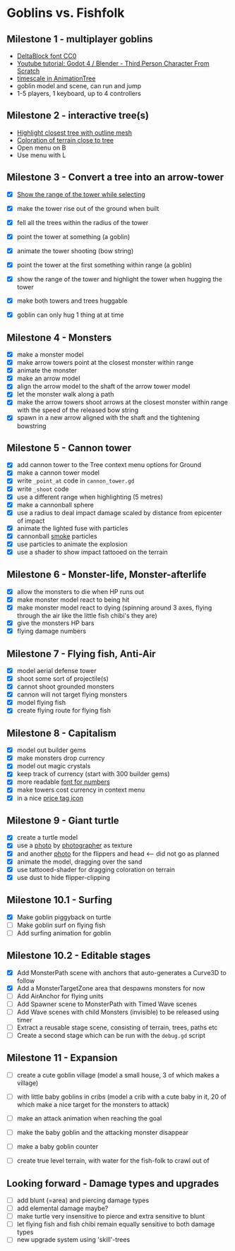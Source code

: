 # Goblins vs. Fishfolk

## Milestone 1 - multiplayer goblins

- [DeltaBlock font CC0](https://www.fontspace.com/delta-block-font-f108775)
- [Youtube tutorial: Godot 4 / Blender - Third Person Character From Scratch](https://youtu.be/VasHZZyPpYU?si=uVCYltNUYqa3C8hG)
- [timescale in AnimationTree](https://github.com/godotengine/godot-proposals/issues/463#issuecomment-585551999)
- goblin model and scene, can run and jump
- 1-5 players, 1 keyboard, up to 4 controllers

## Milestone 2 - interactive tree(s)

- [Highlight closest tree with outline mesh](https://www.reddit.com/r/godot/comments/16ulxqs/does_anybody_knows_how_this_3d_model_outline_is/)
- [Coloration of terrain close to tree](https://www.reddit.com/r/godot/comments/gok070/need_help_getting_world_coordinates_in_shader/)
- Open menu on B
- Use menu with L

## Milestone 3 - Convert a tree into an arrow-tower
- [x] [Show the range of the tower while selecting](https://godotshaders.com/shader/sdf-range-rings-3d/)
- [x] make the tower rise out of the ground when built
- [x] fell all the trees within the radius of the tower
- [x] point the tower at something (a goblin)
- [x] animate the tower shooting (bow string)
- [x] point the tower at the first something within range (a goblin)
- [x] show the range of the tower and highlight the tower when hugging the tower
- [x] make both towers and trees huggable
- [x] goblin can only hug 1 thing at at time


## Milestone 4 - Monsters
- [x] make a monster model
- [x] make arrow towers point at the closest monster within range
- [x] animate the monster
- [x] make an arrow model
- [x] align the arrow model to the shaft of the arrow tower model
- [x] let the monster walk along a path
- [x] make the arrow towers shoot arrows at the closest monster within range with the speed of the released bow string
- [x] spawn in a new arrow aligned with the shaft and the tightening bowstring

## Milestone 5 - Cannon tower
- [x] add cannon tower to the Tree context menu options for Ground
- [x] make a cannon tower model
- [x] write `_point_at` code in `cannon_tower.gd`
- [x] write `_shoot` code 
- [x] use a different range when highlighting (5 metres)
- [x] make a cannonball sphere
- [x] use a radius to deal impact damage scaled by distance from epicenter of impact
- [x] animate the lighted fuse with particles
- [x] cannonball  [smoke](https://www.youtube.com/watch?v=jVdgmbn67G8) particles
- [x] use particles to animate the explosion
- [x] use a shader to show impact tattooed on the terrain

## Milestone 6 - Monster-life, Monster-afterlife

- [x] allow the monsters to die when HP runs out
- [x] make monster model react to being hit
- [x] make monster model react to dying (spinning around 3 axes, flying through the air like the little fish chibi's they are)
- [x] give the monsters HP bars
- [x] flying damage numbers 

## Milestone 7 - Flying fish, Anti-Air

- [x] model aerial defense tower
- [x] shoot some sort of projectile(s) 
- [x] cannot shoot grounded monsters
- [x] cannon will not target flying monsters
- [x] model flying fish
- [x] create flying route for flying fish

## Milestone 8 - Capitalism

- [x] model out builder gems
- [x] make monsters drop currency
- [x] model out magic crystals
- [x] keep track of currency (start with 300 builder gems)
- [x] more readable [font for numbers](https://www.fontspace.com/alpha-prota-font-f83519)
- [x] make towers cost currency in context menu
- [x] in a nice [price tag icon](https://svgsilh.com/image/151102.html)

## Milestone 9 - Giant turtle
- [x] create a turtle model
- [x] use a [photo](https://commons.wikimedia.org/wiki/Image:Chelonia_mydas_(green_sea_turtle)_(San_Salvador_Island,_Bahamas)_4_(16158070626).jpg?uselang=nl) by [photographer](https://www.flickr.com/people/47445767@N05) as texture 
- [x] and another [photo](https://commons.wikimedia.org/wiki/File:Chelonia_mydas_176500422.jpg) for the flippers and head <-- did not go as planned
- [x] animate the model, dragging over the sand
- [x] use tattooed-shader for dragging coloration on terrain
- [x] use dust to hide flipper-clipping

## Milestone 10.1 - Surfing
- [x] Make goblin piggyback on turtle 
- [ ] Make goblin surf on flying fish
- [ ] Add surfing animation for goblin

## Milestone 10.2 - Editable stages
- [x] Add MonsterPath scene with anchors that auto-generates a Curve3D to follow
- [x] Add a MonsterTargetZone area that despawns monsters for now
- [ ] Add AirAnchor for flying units
- [ ] Add Spawner scene to MonsterPath with Timed Wave scenes
- [ ] Add Wave scenes with child Monsters (invisible) to be released using timer
- [ ] Extract a reusable stage scene, consisting of terrain, trees, paths etc
- [ ] Create a second stage which can be run with the `debug.gd` script

## Milestone 11  - Expansion
- [ ] create a cute goblin village (model a small house, 3 of which makes a village)
- [ ] with little baby goblins in cribs (model a crib with a cute baby in it, 20 of which make a nice target for the monsters to attack)
- [ ] make an attack animation when reaching the goal
- [ ] make the baby goblin and the attacking monster disappear
- [ ] make a baby goblin counter
- [ ] create true level terrain, with water for the fish-folk to crawl out of


## Looking forward - Damage types and upgrades
- [ ] add blunt (=area) and piercing damage types
- [ ] add elemental damage maybe?
- [ ] make turtle very insensitive to pierce and extra sensitive to blunt
- [ ] let flying fish and fish chibi remain equally sensitive to both damage types
- [ ] new upgrade system using 'skill'-trees
